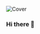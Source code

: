![Cover]([https://github.com/Titou360/Titou360/blob/master/img/hero.png](https://github.com/Titou360/Titou360/blob/main/img/hero.png?raw=true))
### Hi there 👋

<!--
**Titou360/Titou360** is a ✨ _special_ ✨ repository because its `README.md` (this file) appears on your GitHub profile.

Here are some ideas to get you started:

- 🔭 I’m currently working on ...
- 🌱 I’m currently learning ...
- 👯 I’m looking to collaborate on ...
- 🤔 I’m looking for help with ...
- 💬 Ask me about ...
- 📫 How to reach me: ...
- 😄 Pronouns: ...
- ⚡ Fun fact: ...
-->
